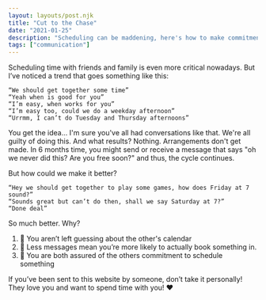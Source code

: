 ```yaml
---
layout: layouts/post.njk
title: "Cut to the Chase"
date: "2021-01-25"
description: "Scheduling can be maddening, here's how to make commitments more reliably"
tags: ["communication"]
---
```


Scheduling time with friends and family is even more critical nowadays. But I’ve noticed a trend that goes something like this:

```
“We should get together some time”
“Yeah when is good for you”
“I’m easy, when works for you”
“I’m easy too, could we do a weekday afternoon”
“Urrmm, I can’t do Tuesday and Thursday afternoons”
```

You get the idea...
I'm sure you've all had conversations like that. We're all guilty of doing this. And what results? Nothing. Arrangements don't get made. In 6 months time, you might send or receive a message that says "oh we never did this? Are you free soon?" and thus, the cycle continues.

But how could we make it better?

```
“Hey we should get together to play some games, how does Friday at 7 sound?”
“Sounds great but can’t do then, shall we say Saturday at 7?”
“Done deal”
```

So much better. Why?

1. 📆 You aren’t left guessing about the other's calendar
2. 🙊 Less messages mean you’re more likely to actually book something in.
3. 🤝 You are both assured of the others commitment to schedule something

If you’ve been sent to this website by someone, don’t take it personally! They love you and want to spend time with you! ❤️

